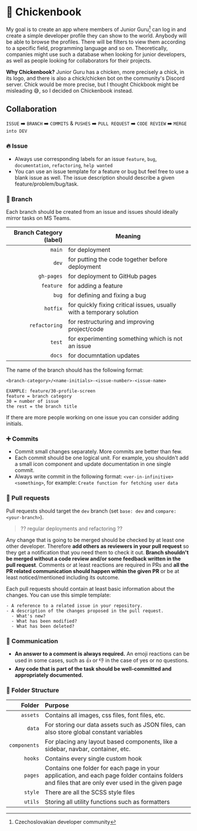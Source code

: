 # 🐤 Chickenbook

My goal is to create an app where members of Junior Guru[^1] can log in and create a simple developer profile they can show to the world. Anybody will be able to browse the profiles. There will be filters to view them according to a specific field, programming language and so on. Theoretically, companies might use such a database when looking for junior developers, as well as people looking for collaborators for their projects.

**Why Chickenbook?** Junior Guru has a chicken, more precisely a chick, in its logo, and there is also a chick/chicken bot on the community's Discord server. Chick would be more precise, but I thought Chickbook might be misleading 😅, so I decided on Chickenbook instead.

[^1]: Czechoslovakian developer community

## Collaboration

`ISSUE` ➡️ `BRANCH` ➡️ `COMMITS` & `PUSHES` ➡️ `PULL REQUEST` ➡️ `CODE REVIEW` ➡️ `MERGE into DEV`

### 🔥 Issue
- Always use corresponding labels for an issue `feature`, `bug`, `documentation`,  `refactoring`, `help wanted`
- You can use an issue template for a feature or bug but feel free to use a blank issue as well. The issue description should describe a given feature/problem/bug/task.

### 🌿 Branch
Each branch should be created from an issue and issues should ideally mirror tasks on MS Teams.

| Branch Category (label)      | Meaning       |
| -----------: | ------------- |
| `main`          | for deployment        |
| `dev`           | for putting the code together before deployment |
| `gh-pages`      | for deployment to GitHub pages |
| `feature`       | for adding a feature  |
| `bug`           | for defining and fixing a bug  |
| `hotfix`        | for quickly fixing critical issues, usually with a temporary solution  |
| `refactoring`   | for restructuring and improving project/code |
| `test`          | for experimenting something which is not an issue |
| `docs`          | for documntation updates |

The name of the branch should has the following format:

`<branch-category>/<name-initials>-<issue-number>-<issue-name>`
```
EXAMPLE: feature/30-profile-screen
feature = branch category
30 = number of issue 
the rest = the branch title
```
If there are more people working on one issue you can consider adding initials.

### ➕ Commits
- Commit small changes separately. More commits are better than few. 
- Each commit should be one logical unit. For example, you shouldn't add a small icon component and update documentation in one single commit.
- Always write commit in the following format: `<ver-in-infinitive> <something>`, for example: `Create function for fetching user data`

### 🙏 Pull requests

Pull requests should target the `dev` branch (set `base: dev` and `compare: <your-branch>`). 

> ?? regular deployments and refactoring ??

Any change that is going to be merged should be checked by at least one other developer. Therefore **add others as reviewers in your pull request** so they get a notification that you need them to check it out. **Branch shouldn't be merged without a code review and/or some feedback written in the pull request**. Comments or at least reactions are required in PRs and **all the PR related communication should happen within the given PR** or be at least noticed/mentioned including its outcome.

Each pull requests should contain at least basic information about the changes. You can use this simple template:

```
- A reference to a related issue in your repository.
- A description of the changes proposed in the pull request.
  - What's new?
  - What has been modified?
  - What has been deleted?
```

### 💬 Communication
- **An answer to a comment is always required.** An emoji reactions can be used in some cases, such as 👍 or 👎 in the case of yes or no questions.
- **Any code that is part of the task should be well-committed and appropriately documented.**

### 🧱 Folder Structure

| Folder        | Purpose                                         |
| --:           | :--                                             |
| `assets`      | Contains all images, css files, font files, etc.|
| `data`        | For storing our data assets such as JSON files, can also store global constant variables |
| `components`  | For placing any layout based components, like a sidebar, navbar, container, etc. |
| `hooks`       | Contains every single custom hook               |
| `pages`       | Contains one folder for each page in your application, and each page folder contains folders and files that are only ever used in the given page |
| `style`       | There are all the SCSS style files               |
| `utils`       | Storing all utility functions such as formatters |

